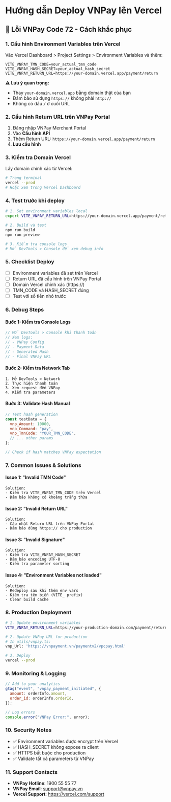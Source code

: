# Hướng dẫn Deploy VNPay lên Vercel

## 🚨 Lỗi VNPay Code 72 - Cách khắc phục

### 1. **Cấu hình Environment Variables trên Vercel**

Vào Vercel Dashboard > Project Settings > Environment Variables và thêm:

```env
VITE_VNPAY_TMN_CODE=your_actual_tmn_code
VITE_VNPAY_HASH_SECRET=your_actual_hash_secret
VITE_VNPAY_RETURN_URL=https://your-domain.vercel.app/payment/return
```

**⚠️ Lưu ý quan trọng:**

- Thay `your-domain.vercel.app` bằng domain thật của bạn
- Đảm bảo sử dụng `https://` không phải `http://`
- Không có dấu `/` ở cuối URL

### 2. **Cấu hình Return URL trên VNPay Portal**

1. Đăng nhập VNPay Merchant Portal
2. Vào **Cấu hình API**
3. Thêm Return URL: `https://your-domain.vercel.app/payment/return`
4. **Lưu cấu hình**

### 3. **Kiểm tra Domain Vercel**

Lấy domain chính xác từ Vercel:

```bash
# Trong terminal
vercel --prod
# Hoặc xem trong Vercel Dashboard
```

### 4. **Test trước khi deploy**

```bash
# 1. Set environment variables local
export VITE_VNPAY_RETURN_URL=https://your-domain.vercel.app/payment/return

# 2. Build và test
npm run build
npm run preview

# 3. Kiểm tra console logs
# Mở DevTools > Console để xem debug info
```

### 5. **Checklist Deploy**

- [ ] Environment variables đã set trên Vercel
- [ ] Return URL đã cấu hình trên VNPay Portal
- [ ] Domain Vercel chính xác (https://)
- [ ] TMN_CODE và HASH_SECRET đúng
- [ ] Test với số tiền nhỏ trước

### 6. **Debug Steps**

#### Bước 1: Kiểm tra Console Logs

```javascript
// Mở DevTools > Console khi thanh toán
// Xem logs:
// - VNPay Config
// - Payment Data
// - Generated Hash
// - Final VNPay URL
```

#### Bước 2: Kiểm tra Network Tab

```
1. Mở DevTools > Network
2. Thực hiện thanh toán
3. Xem request đến VNPay
4. Kiểm tra parameters
```

#### Bước 3: Validate Hash Manual

```javascript
// Test hash generation
const testData = {
  vnp_Amount: 10000,
  vnp_Command: "pay",
  vnp_TmnCode: "YOUR_TMN_CODE",
  // ... other params
};

// Check if hash matches VNPay expectation
```

### 7. **Common Issues & Solutions**

#### Issue 1: "Invalid TMN Code"

```
Solution:
- Kiểm tra VITE_VNPAY_TMN_CODE trên Vercel
- Đảm bảo không có khoảng trắng thừa
```

#### Issue 2: "Invalid Return URL"

```
Solution:
- Cập nhật Return URL trên VNPay Portal
- Đảm bảo dùng https:// cho production
```

#### Issue 3: "Invalid Signature"

```
Solution:
- Kiểm tra VITE_VNPAY_HASH_SECRET
- Đảm bảo encoding UTF-8
- Kiểm tra parameter sorting
```

#### Issue 4: "Environment Variables not loaded"

```
Solution:
- Redeploy sau khi thêm env vars
- Kiểm tra tên biến (VITE_ prefix)
- Clear build cache
```

### 8. **Production Deployment**

```bash
# 1. Update environment variables
VITE_VNPAY_RETURN_URL=https://your-production-domain.com/payment/return

# 2. Update VNPay URL for production
# In utils/vnpay.ts:
vnp_Url: 'https://vnpayment.vn/paymentv2/vpcpay.html'

# 3. Deploy
vercel --prod
```

### 9. **Monitoring & Logging**

```javascript
// Add to your analytics
gtag("event", "vnpay_payment_initiated", {
  amount: orderInfo.amount,
  order_id: orderInfo.orderId,
});

// Log errors
console.error("VNPay Error:", error);
```

### 10. **Security Notes**

- ✅ Environment variables được encrypt trên Vercel
- ✅ HASH_SECRET không expose ra client
- ✅ HTTPS bắt buộc cho production
- ✅ Validate tất cả parameters từ VNPay

### 11. **Support Contacts**

- **VNPay Hotline**: 1900 55 55 77
- **VNPay Email**: support@vnpay.vn
- **Vercel Support**: https://vercel.com/support
